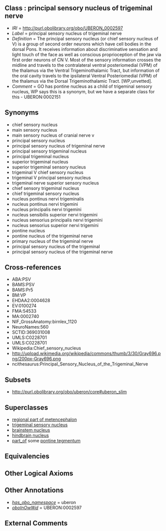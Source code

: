 
## Class : principal sensory nucleus of trigeminal nerve

 * *IRI* = http://purl.obolibrary.org/obo/UBERON_0002597
 * *Label* = principal sensory nucleus of trigeminal nerve
 * *Definition* = The principal sensory nucleus (or chief sensory nucleus of V) is a group of second order neurons which have cell bodies in the dorsal Pons. It receives information about discriminative sensation and light touch of the face as well as conscious proprioception of the jaw via first order neurons of CN V. Most of the sensory information crosses the midline and travels to the contralateral ventral posteriomedial (VPM) of the thalamus via the Ventral Trigeminothalamic Tract, but information of the oral cavity travels to the ipsilateral Ventral Posteriomedial (VPM) of the thalamus via the Dorsal Trigeminothalamic Tract. [WP,unvetted].
 * *Comment* = GO has pontine nucleus as a child of trigeminal sensory nucleus, WP says this is a synonym, but we have a separate class for this - UBERON:0002151

## Synonyms

 * chief sensory nucleus
 * main sensory nucleus
 * main sensory nucleus of cranial nerve v
 * principal sensory nucleus
 * principal sensory nucleus of trigeminal nerve
 * principal sensory trigeminal nucleus
 * principal trigeminal nucleus
 * superior trigeminal nucleus
 * superior trigeminal sensory nucleus
 * trigeminal V chief sensory nucleus
 * trigeminal V principal sensory nucleus
 * trigeminal nerve superior sensory nucleus
 * chief sensory trigeminal nucleus
 * chief trigeminal sensory nucleus
 * nucleus pontinus nervi trigeminalis
 * nucleus pontinus nervi trigemini
 * nucleus principalis nervi trigemini
 * nucleus sensibilis superior nervi trigemini
 * nucleus sensorius principalis nervi trigemini
 * nucleus sensorius superior nervi trigemini
 * pontine nucleus
 * pontine nucleus of the trigeminal nerve
 * primary nucleus of the trigeminal nerve
 * principal sensory nucleus of the trigeminal
 * principal sensory nucleus of the trigeminal nerve

## Cross-references

 * ABA:PSV
 * BAMS:PSV
 * BAMS:Pr5
 * BM:VP
 * EHDAA2:0004628
 * EV:0100274
 * FMA:54533
 * MA:0002740
 * NIF_GrossAnatomy:birnlex_1120
 * NeuroNames:560
 * SCTID:369031008
 * UMLS:C0228701
 * UMLS:C0228701
 * Wikipedia:Chief_sensory_nucleus
 * http://upload.wikimedia.org/wikipedia/commons/thumb/3/30/Gray696.png/200px-Gray696.png
 * ncithesaurus:Principal_Sensory_Nucleus_of_the_Trigeminal_Nerve

## Subsets

 * http://purl.obolibrary.org/obo/uberon/core#uberon_slim

## Superclasses

 * [regional part of metencephalon](../../UBERON/80/UBERON_0002680.md)
 * [trigeminal sensory nucleus](../../UBERON/32/UBERON_0004132.md)
 * [brainstem nucleus](../../UBERON/31/UBERON_0006331.md)
 * [hindbrain nucleus](../../UBERON/62/UBERON_0009662.md)
 * [part_of](../../BFO/50/BFO_0000050.md) some [pontine tegmentum](../../UBERON/23/UBERON_0003023.md)

## Equivalencies


## Other Logical Axioms


## Other Annotations

 * *[has_obo_namespace](../../ce/oboInOwl#hasOBONamespace.md)* = uberon
 * *[oboInOwl#id](../../id/oboInOwl#id.md)* = UBERON:0002597

## External Comments

